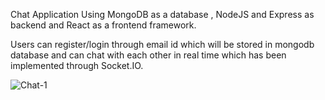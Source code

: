 Chat Application Using MongoDB as a database , NodeJS and Express as backend and React as a frontend framework.

Users can register/login through email id which will be stored in mongodb database and can chat with each other in real time which has been implemented through Socket.IO.

![Chat-1](https://user-images.githubusercontent.com/93979254/201483957-8ff091f0-fdc8-40c7-9fd5-e67522990f76.png)
